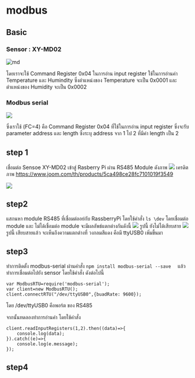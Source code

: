 # modbus

## Basic

### Sensor : XY-MD02
![md](https://user-images.githubusercontent.com/42264167/99418096-3ab2de00-292d-11eb-8023-04067344b3d5.PNG)

โดยเราจะใช้ Command Register 0x04 ในการอ่าน input register ใช้ในการอ่านค่า Temperature และ Humindity  ซึ่งตำแหน่งของ Temperature จะเป็น 0x0001 และ ตำแหน่งของ Humidity จะเป็น 0x0002

### Modbus serial
![](https://user-images.githubusercontent.com/42264167/99420533-e4936a00-292f-11eb-954a-1393efa89a32.PNG)

ซึ่งเราใช้ (FC=4) คือ Command Register 0x04 ที่ใช้ในการอ่าน input register ซึ่งจะรับ parameter address และ length ซึ่งระบุ address จาก 1 ไป 2 ที่มีค่า length เป็น 2 

## step 1 
เชื่อมต่อ Sensoe XY-MD02 เข้าสู่ Rasberry Pi ผ่าน RS485 Module ดังภาพ 
![](https://raw.githubusercontent.com/gingkasina/ModbusRTU/master/image/xy.jpeg)
เครดิตภาพ https://www.joom.com/th/products/5ca498ce28fc7101019f3549

![](https://user-images.githubusercontent.com/42264167/99426443-a8afd300-2936-11eb-8040-bbcddc504143.jpg)

## step2
แสกนหา module RS485 ที่เชื่อมต่ออย่กับ RassberryPi
โดยใช้คำสั่ง 
``` ls \dev ``` 
โดยเชื่อมต่อ module และ ไม่ได้เชื่อมต่อ module จะมีผลลัพธ์แตกต่างกันดังนี้
![](https://raw.githubusercontent.com/gingkasina/ModbusRTU/master/image/no.PNG)
รูปนี้ ยังไม่ได้เสียบสาย 
![](https://raw.githubusercontent.com/gingkasina/ModbusRTU/master/image/have%20-%20Copy.PNG)
รูปนี้ เสียบสายแล้ว จะเห็นถึงความแตกต่างที่ วงกลมสีแดง คือมี ttyUSB0 เพิ่มขึ้นมา 

## step3
ทำการติดตั้ง modbus-serial ผ่านคำสั่ง 
```npm install modbus-serial --save  ```
แล้วทำการเชื่อมต่อไปยัง sensor โดยใช้คำสั่ง ดังต่อไปนี้
```
var ModbusRTU=require('modbus-serial');
var client=new ModbusRTU();
client.connectRTU("/dev/ttyUSB0",{buadRate: 9600});
```
โดย /dev/ttyUSB0 คือพอร์ต ของ RS485 

จากนั้นทดลองทำการอ่านค่า โดยใช้คำสั่ง 
```
client.readInputRegisters(1,2).then((data)=>{
    console.log(data);
}).catch((e)=>{
    console.log(e.message);
});
```

## step4




